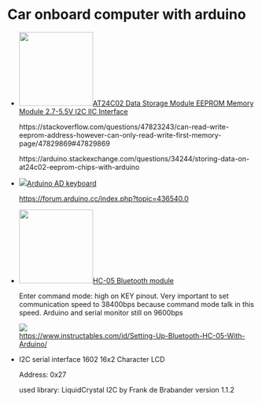 # Car onboard computer with arduino



<p>
  <ul>
    <li>
  <img src="https://i.ibb.co/f1jsPtN/s-l500.jpg" width="150px"><a href="https://www.ebay.com/itm/AT24C02-Data-Storage-Module-EEPROM-Memory-Module-2-7-5-5V-I2C-IIC-Interface/232487881849?ssPageName=STRK%3AMEBIDX%3AIT&_trksid=p2057872.m2749.l2649">AT24C02 Data Storage Module EEPROM Memory Module 2.7-5.5V I2C IIC Interface</a><br/>
      <p>https://stackoverflow.com/questions/47823243/can-read-write-eeprom-address-however-can-only-read-write-first-memory-page/47829869#47829869</p>
      <p>
      https://arduino.stackexchange.com/questions/34244/storing-data-on-at24c02-eeprom-chips-with-arduino
      </p>
    </li>
<li><img src="https://i.ibb.co/9Ts5Mb0/p.jpg" ><a href="https://www.ebay.com/itm/Keyes-Electronic-Block-AD-Analog-Keyboard-Keypad-Module-for-Arduino/123719143889?ssPageName=STRK%3AMEBIDX%3AIT&_trksid=p2057872.m2749.l2649">Arduino AD keyboard</a><br />
  
  
  https://forum.arduino.cc/index.php?topic=436540.0</li>
  <li>
    <p><a href="https://i.ibb.co/9yT680Q/s-l1600.jpg" target="_blank"><img src="https://i.ibb.co/9yT680Q/s-l1600.jpg" width="150"></a><a href="https://www.ebay.com/itm/30ft-Wireless-Bluetooth-RF-Transceiver-Module-serial-RS232-TTL-HC-05-for-arduino/310540196588?ssPageName=STRK%3AMEBIDX%3AIT&_trksid=p2057872.m2749.l2649">HC-05 Bluetooth module</a> </p>
    <p>Enter command mode: high on KEY pinout. Very important to set communication speed to 38400bps because command mode talk in this speed. Arduino and serial monitor still on 9600bps</p>
<p><img src="https://i.ibb.co/74qpCJR/Bluetooth-HC-05-with-Arduino-bb.png"><br /><a href="https://www.instructables.com/id/Setting-Up-Bluetooth-HC-05-With-Arduino/">https://www.instructables.com/id/Setting-Up-Bluetooth-HC-05-With-Arduino/</a></p>
  </li>
  <li>
    <p>I2C serial interface 1602 16x2 Character LCD</p>
    <p>Address: 0x27</p>
    <p>used library: LiquidCrystal I2C by Frank de Brabander version 1.1.2</p>
  </li>
</ul>
    </p>
